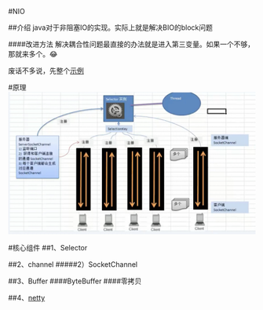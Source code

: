 #NIO

##介绍
java对于非阻塞IO的实现。实际上就是解决BIO的block问题  

####改进方法
解决耦合性问题最直接的办法就是进入第三变量。如果一个不够，那就来多个。😂

废话不多说，先整个[示例](NIOServer.java)

#原理  
![图解](../image/20211011021624.jpg)

#核心组件
##1、Selector


##2、channel
#####2）SocketChannel


##3、Buffer
####ByteBuffer
####零拷贝

##4、[netty](../netty/read.md)

